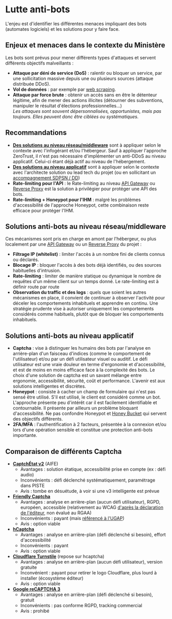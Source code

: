 # Lutte anti-bots
L'enjeu est d'identifier les différentes menaces impliquant des bots (automates logiciels) et les solutions pour y faire face.

## Enjeux et menaces dans le contexte du Ministère
Les bots sont prévus pour mener différents types d'attaques et servent différents objectifs malveillants :
- **Attaque par déni de service (DoS)** : ralentir ou bloquer un service, par une sollicitation massive depuis une ou plusieurs sources (attaque distribuée DDoS).
- **Vol de données** : par exemple par [web scraping](https://fr.wikipedia.org/wiki/Web_scraping).
- **Attaque par force brute** : obtenir un accès sans en être le détenteur légitime, afin de mener des actions illicites (détourner des subventions, manipuler le résultat d'élections professionnelles...)\
_Les attaques sont souvent dépersonnalisées, opportunistes, mais pas toujours. Elles peuvent donc être ciblées ou systématiques._ 

## Recommandations
- [**Des solutions au niveau réseau/middleware**](#solutions-anti-bots-au-niveau-réseaumiddleware) sont à appliquer selon le contexte avec l'infogérant et/ou l'hébergeur. Sauf à appliquer l'approche ZeroTrust, il n'est pas nécessaire d'implémenter un anti-DDoS au niveau applicatif. Celui-ci étant déjà actif au niveau de l'hébergement.
- [**Des solutions au niveau applicatif**](#solutions-anti-bots-au-niveau-applicatif) sont à appliquer selon le contexte avec l'architecte solution ou lead tech du projet (ou en sollicitant un [accompagnement SDPSN / DD](https://msociauxfr.sharepoint.com/teams/BureauDesignDev/SitePages/Notreoffre.aspx))
- **Rate-limiting pour l'API** : le Rate-limiting au niveau [API Gateway](../Architecture/api-gateway.md) ou [Reverse Proxy](https://fr.wikipedia.org/wiki/Proxy_inverse) est la solution à privilégier pour protéger une API des bots.
- **Rate-limiting + Honeypot pour l'IHM** : malgré les problèmes d'accessibilité de l'approche Honeypot, cette combinaison reste efficace pour protéger l'IHM.

## Solutions anti-bots au niveau réseau/middleware
Ces mécanismes sont pris en charge en amont par l'hébergeur, ou plus localement par une [API Gateway](../Architecture/api-gateway.md) ou un [Reverse Proxy](https://fr.wikipedia.org/wiki/Proxy_inverse) du projet :
- **Filtrage IP (whitelist)** : limiter l'accès à un nombre fini de clients connus ou déclarés.
- **Blocage IP** : bloquer l'accès à des bots déjà identifiés, ou des sources habituelles d'intrusion.
- **Rate-limiting** : limiter de manière statique ou dynamique le nombre de requêtes d'un même client sur un temps donné. Le rate-limiting est à définir route par route
- **Observation du traffic et des logs** : quels que soient les autres mécanismes en place, il convient de continuer à observer l'activité pour déceler les comportements inhabituels et apprendre en continu. Une stratégie prudente vise à autoriser uniquement les comportements considérés comme habituels, plutôt que de bloquer les comportements inhabituels.

## Solutions anti-bots au niveau applicatif
- **Captcha** : vise à distinguer les humains des bots par l'analyse en arrière-plan d'un faisceau d'indices (comme le comportement de l'utilisateur) et/ou par un défi utilisateur visuel ou auditif. Le défi utilisateur est une vraie douleur en terme d'ergonomie et d'accessibilité, et est de moins en moins efficace face à la complexité des bots. Le choix d'une solution de captcha est un savant mélange entre ergonomie, accessibilité, sécurité, coût et performance. L'avenir est aux solutions intelligentes et discrètes.
- **Honeypot** : consiste à cacher un champ de formulaire qui n'est pas sensé être utilisé. S'il est utilisé, le client est considéré comme un bot. L'approche présente peu d'intérêt car il est facilement identifiable et contournable. Il présente par ailleurs un problème bloquant d'accessibilité. Ne pas confondre Honeypot et [Honey Bucket](https://dec.alaska.gov/eh/solid-waste/how-do-i-dispose-of/honeybucket-waste/) qui servent des objectifs différents.
- **2FA/MFA** : l'authentification à 2 facteurs, présentée à la connexion et/ou lors d'une opération sensible et constitue une protection anti-bots importante.

## Comparaison de différents Captcha
- [**CaptchÉtat v2**](https://static.piste.gouv.fr/captchEtat/docs/CAPTCHA_v2_GUIDE_IMPLEMENTATION.pdf) (AIFE)
    - Avantages : solution étatique, accessibilité prise en compte (ex : défi audio)
    - Inconvénients : défi déclenché systématiquement, paramétrage dans PISTE
    - Avis : tombe en désuétude, à voir si une v3 intelligente est prévue
- [**Friendly Captcha**](https://friendlycaptcha.com/fr/#features)
    - Avantages : analyse en arrière-plan (aucun défi utilisateur), RGPD, européen, accessible (relativement au WCAG [d'après la déclaration de l'éditeur](https://friendlycaptcha.com/insights/captcha-accessibility/), non évalué au RGAA)
    - Inconvénients : payant (mais [référencé à l'UGAP](https://www.ugap.fr/editeurs-logiciels/friendly-captcha-gmbh-f31479))
    - Avis : option viable
- [**hCaptcha**](https://www.hcaptcha.com/#comprehensive)
    - Avantages : analyse en arrière-plan (défi déclenché si besoin), effort d'accessibilité
    - Inconvénients : payant
    - Avis : option viable
- [**Cloudflare Turnstile**](https://www.cloudflare.com/application-services/products/turnstile/) (repose sur hcaptcha)
    - Avantages : analyse en arrière-plan (aucun défi utilisateur), version gratuite
    - Inconvénient : payant pour retirer le logo Cloudflare, plus lourd à installer (écosystème éditeur)
    - Avis : option viable
- [**Google reCAPTCHA 3**](https://cloud.google.com/security/products/recaptcha)
    - Avantages : analyse en arrière-plan (défi déclenché si besoin), gratuit
    - Inconvénients : pas conforme RGPD, tracking commercial
    - Avis : prohibé

